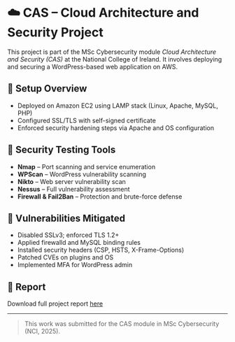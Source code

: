 # ☁️ CAS – Cloud Architecture and Security Project

This project is part of the MSc Cybersecurity module *Cloud Architecture and Security (CAS)* at the National College of Ireland. It involves deploying and securing a WordPress-based web application on AWS.

## 🔧 Setup Overview
- Deployed on Amazon EC2 using LAMP stack (Linux, Apache, MySQL, PHP)
- Configured SSL/TLS with self-signed certificate
- Enforced security hardening steps via Apache and OS configuration

## 🧪 Security Testing Tools
- **Nmap** – Port scanning and service enumeration
- **WPScan** – WordPress vulnerability scanning
- **Nikto** – Web server vulnerability scan
- **Nessus** – Full vulnerability assessment
- **Firewall & Fail2Ban** – Protection and brute-force defense

## 🔐 Vulnerabilities Mitigated
- Disabled SSLv3; enforced TLS 1.2+
- Applied firewalld and MySQL binding rules
- Installed security headers (CSP, HSTS, X-Frame-Options)
- Patched CVEs on plugins and OS
- Implemented MFA for WordPress admin

## 📄 Report
Download full project report [here](./Cloud_Architecture_and_Security_Report.pdf)

---

> This work was submitted for the CAS module in MSc Cybersecurity (NCI, 2025).
